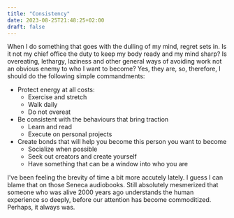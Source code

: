 ```yaml
---
title: "Consistency"
date: 2023-08-25T21:48:25+02:00
draft: false
---
```



When I do something that goes with the dulling of my mind, regret sets in. Is it not my chief office the duty to keep my body ready and my mind sharp? Is overeating, lethargy, laziness and other general ways of avoiding work not an obvious enemy to who I want to become? Yes, they are, so, therefore, I should do the following simple commandments:

* Protect energy at all costs:
  * Exercise and stretch
  * Walk daily 
  * Do not overeat
* Be consistent with the behaviours that bring traction 
  * Learn and read
  * Execute on personal projects
* Create bonds that will help you become this person you want to become
  * Socialize when possible 
  * Seek out creators and create yourself 
  * Have something that can be a window into who you are

I've been feeling the brevity of time a bit more accutely lately. I guess I can blame that on those Seneca audiobooks. Still absolutely mesmerized that someone who was alive 2000 years ago understands the human experience so deeply, before our attention has become commoditized. Perhaps, it always was. 